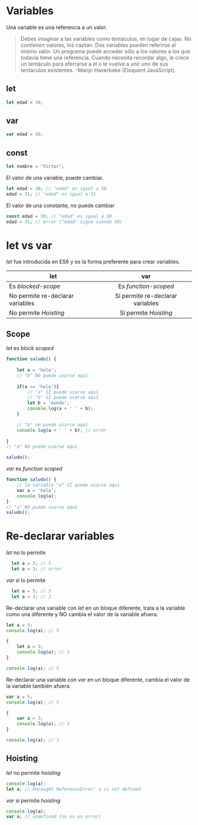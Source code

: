 # Variables
Una variable es una referencia a un valor.
> Debes imaginar a las variables como tentáculos, en lugar de cajas. No _contienen_ valores, los captan. Dos variables pueden referirse al mismo valor. Un programa puede acceder sólo a los valores a los que todavía tiene una referencia. Cuando necesita recordar algo, le crece un tentáculo para aferrarse a él o le vuelve a unir uno de sus tentáculos existentes. -Marijn Haverbeke (Eloquent JavaScript).
> 
## let
```javascript
let edad = 30;
```

## var
```javascript
var edad = 30;
````

## const
```javascript
let nombre = "Victor";
```

El valor de una variable, puede cambiar.

```javascript
let edad = 30; // "edad" es igual a 30
edad = 31; // "edad" es igual a 31
```

El valor de una constante, no puede cambiar
```javascript
const edad = 30; // "edad" es igual a 30
edad = 31; // error ("edad" sigue siendo 30)
```

# let vs var
_let_ fue introducida en ES6 y es la forma preferente para crear variables.

| let      |      var      |
|----------|:-------------:|
| Es _blocked-scope_ |  Es _function-scoped_ |
| No permite re-declarar variables |    Sí permite re-declarar variables   |
| No permite _Hoisting_ | Sí permite _Hoisting_ |


## Scope
_let_ es _block scoped_
```javascript
function saludo() {
  
    let a = 'hola';
    // "b" NO puede usarse aquí
  
    if(a == 'hola'){
        // "a" SÍ puede usarse aquí
        // "b" SÍ puede usarse aquí
        let b = 'mundo';
        console.log(a + ' ' + b);
    }

    // "b" no puede usarse aquí
    console.log(a + ' ' + b); // error
  
}
// "a" NO puede usarse aquí

saludo();
```

_var_ es _function scoped_
```javascript
function saludo() {
    // la variable "a" SÍ puede usarse aquí
    var a = 'hola';
    console.log(a);
}
// "a" NO puede usarse aquí
saludo();
```

# Re-declarar variables
_let_ no lo permite
```javascript
  let a = 5; // 5
  let a = 3; // error
```
_var_ sí lo permite
```javascript
  let a = 5; // 5
  let a = 3; // 3
```
Re-declarar una variable con _let_ en un bloque diferente, trata a la variable como una diferente y NO cambia el valor de la variable afuera.
```javascript
let a = 5;
console.log(a); // 5

{
    let a = 3;
    console.log(a); // 3
}

console.log(a); // 5
```

Re-declarar una variable con _var_ en un bloque diferente, cambia el valor de la variable también afuera.
```javascript
var a = 5;
console.log(a); // 5

{
    var a = 3;
    console.log(a); // 3
}

console.log(a); // 3
```

## Hoisting
_let_ no permite _hoisting_
```javascript
console.log(a);
let a; // Uncaught ReferenceError: a is not defined
````
_var_ sí permite _hoisting_
```javascript
console.log(a);
var a; // undefined (no es un error)
```

